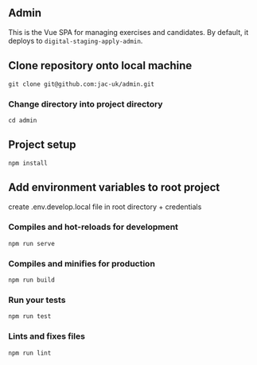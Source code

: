## Admin

This is the Vue SPA for managing exercises and candidates. By default, it deploys to `digital-staging-apply-admin`.
## Clone repository onto local machine
```
git clone git@github.com:jac-uk/admin.git
```
### Change directory into project directory
```
cd admin
```
## Project setup
```
npm install
```


## Add environment variables to root project

create .env.develop.local file in root directory + credentials

### Compiles and hot-reloads for development
```
npm run serve
```

### Compiles and minifies for production
```
npm run build
```

### Run your tests
```
npm run test
```

### Lints and fixes files
```
npm run lint
```
